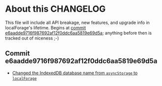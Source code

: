 # About this CHANGELOG

This file will include all API breakage, new features, and upgrade info in
localForage's lifetime. Begins at [commit e6aadde9716f987692af12f0ddc6aa5819e69d5a](https://github.com/mozilla/localForage/commit/e6aadde9716f987692af12f0ddc6aa5819e69d5a);
anything before then is tracked out of niceness ;-)

## Commit e6aadde9716f987692af12f0ddc6aa5819e69d5a

* [Changed the IndexedDB database name from `asyncStorage` to `localForage`](https://github.com/mozilla/localForage/commit/e6aadde9716f987692af12f0ddc6aa5819e69d5a)
